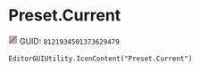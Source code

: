 # Preset.Current
![](/img/Preset.Current.png)
GUID: `8121934501373629479`
```
EditorGUIUtility.IconContent("Preset.Current")
```
